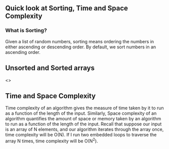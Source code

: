 ## Quick look at Sorting, Time and Space Complexity

### What is Sorting?
Given a list of random numbers, sorting means ordering the numbers in either ascending or descending order. By default, we sort numbers in an ascending order.

## Unsorted and Sorted arrays
<<image>>

## Time and Space Complexity
Time complexity of an algorithm gives the measure of time taken by it to run as a function of the length of the input. Similarly, Space complexity of an algorithm quantifies the amount of space or memory taken by an algorithm to run as a function of the length of the input.
Recall that suppose our input is an array of N elements, and our algorithm iterates through the array once, time complexity will be O(N). If I run two embedded loops to traverse the array N times, time complexity will be O(N<sup>2</sup>). 

